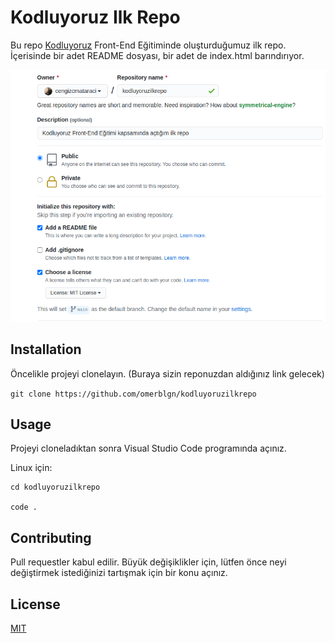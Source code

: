 # Kodluyoruz Ilk Repo
Bu repo [Kodluyoruz](https://www.kodluyoruz.org/) Front-End Eğitiminde oluşturduğumuz ilk repo. İçerisinde bir adet README dosyası, bir adet de index.html barındırıyor.

[![github](https://github.com/Kodluyoruz/taskforce/raw/main/git/odev1/figures/github.png)](https://github.com/Kodluyoruz/taskforce/blob/main/git/odev1/figures/github.png)

## [](https://github.com/Kodluyoruz/taskforce/blob/main/git/odev1/ornekreadme.md#installation)Installation
Öncelikle projeyi clonelayın. (Buraya sizin reponuzdan aldığınız link gelecek)

`
git clone https://github.com/omerblgn/kodluyoruzilkrepo
`

## [](https://github.com/Kodluyoruz/taskforce/blob/main/git/odev1/ornekreadme.md#usage)Usage
Projeyi cloneladıktan sonra Visual Studio Code programında açınız.

Linux için:
```
cd kodluyoruzilkrepo

code .
```

## [](https://github.com/Kodluyoruz/taskforce/blob/main/git/odev1/ornekreadme.md#contributing)Contributing
Pull requestler kabul edilir. Büyük değişiklikler için, lütfen önce neyi değiştirmek istediğinizi tartışmak için bir konu açınız.

## [](https://github.com/Kodluyoruz/taskforce/blob/main/git/odev1/ornekreadme.md#license)License
[MIT](https://choosealicense.com/licenses/mit/)